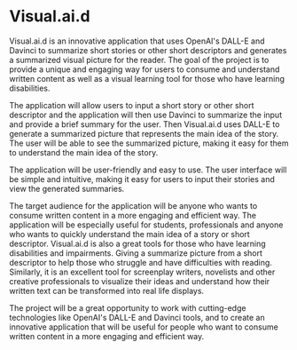 # Visual.ai.d

Visual.ai.d is an innovative application that uses OpenAI's DALL-E and Davinci to summarize short stories or other short descriptors and generates a summarized visual picture for the reader. The goal of the project is to provide a unique and engaging way for users to consume and understand written content as well as a visual learning tool for those who have learning disabilities.

The application will allow users to input a short story or other short descriptor and the application will then use Davinci to summarize the input and provide a brief summary for the user. Then Visual.ai.d uses DALL-E to generate a summarized picture that represents the main idea of the story. The user will be able to see the summarized picture, making it easy for them to understand the main idea of the story.

The application will be user-friendly and easy to use. The user interface will be simple and intuitive, making it easy for users to input their stories and view the generated summaries.

The target audience for the application will be anyone who wants to consume written content in a more engaging and efficient way. The application will be especially useful for students, professionals and anyone who wants to quickly understand the main idea of a story or short descriptor. Visual.ai.d is also a great tools for those who have learning disabilities and impairments. Giving a summarize picture from a short descriptor to help those who struggle and have difficulties with reading. Similarly, it is an excellent tool for screenplay writers, novelists and other creative professionals to visualize their ideas and understand how their written text can be transformed into real life displays. 

The project will be a great opportunity to work with cutting-edge technologies like OpenAI's DALL-E and Davinci  tools, and to create an innovative application that will be useful for people who want to consume written content in a more engaging and efficient way.
